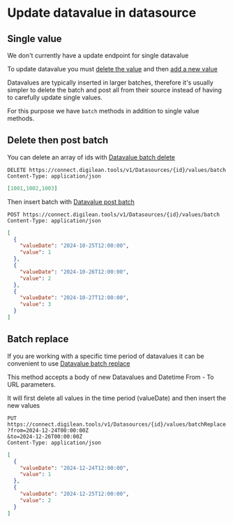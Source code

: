 # Update datavalue in datasource

## Single value

We don't currently have a update endpoint for single datavalue

To update datavalue you must [delete the value](/docs/operations/Datasources_DatasourceDeleteValue) and then [add a new value](/examples/datasource-value-post)

Datavalues are typically inserted in larger batches, therefore it's usually simpler to delete the batch and post all from their source instead of having to carefully update single values.

For this purpose we have `batch` methods in addition to single value methods.

## Delete then post batch

You can delete an array of ids with [Datavalue batch delete](/docs/operations/Datasources_DatasourceDeleteValuesBatch)

```http
DELETE https://connect.digilean.tools/v1/Datasources/{id}/values/batch 
Content-Type: application/json
```
```json
[1001,1002,1003]
```

Then insert batch with [Datavalue post batch](/docs/operations/Datasources_DatasourceCreateValuesBatch)
```http
POST https://connect.digilean.tools/v1/Datasources/{id}/values/batch 
Content-Type: application/json
````
```json
[
  {
    "valueDate": "2024-10-25T12:00:00",
    "value": 1
  },
  {
    "valueDate": "2024-10-26T12:00:00",
    "value": 2
  },
  {
    "valueDate": "2024-10-27T12:00:00",
    "value": 3
  }
]
```

## Batch replace

If you are working with a specific time period of datavalues it can be convenient to use [Datavalue batch replace](/docs/operations/Datasources_DatasourceValuesBatchReplace)

This method accepts a body of new Datavalues and Datetime From - To URL parameters.

It will first delete all values in the time period (valueDate) and then insert the new values

```http
PUT https://connect.digilean.tools/v1/Datasources/{id}/values/batchReplace
?from=2024-12-24T00:00:00Z
&to=2024-12-26T00:00:00Z 
Content-Type: application/json
```
```json
[
  {
    "valueDate": "2024-12-24T12:00:00",
    "value": 1
  },
  {
    "valueDate": "2024-12-25T12:00:00",
    "value": 2
  }
]
```